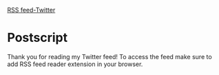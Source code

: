 <a class="btn btn-rss" href="/feed.xml" target="_blank">RSS feed-Twitter</a>

# Postscript

Thank you for reading my Twitter feed! To access the feed make sure to add RSS feed reader extension in your browser.
